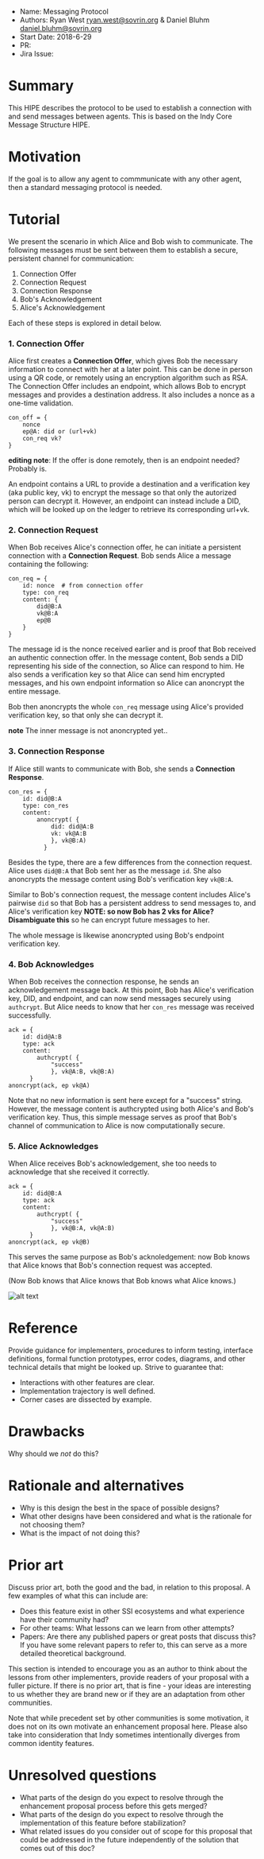 - Name: Messaging Protocol
- Authors: Ryan West ryan.west@sovrin.org & Daniel Bluhm daniel.bluhm@sovrin.org
- Start Date: 2018-6-29
- PR: 
- Jira Issue: 

# Summary
[summary]: #summary

This HIPE describes the protocol to be used to establish a connection with and send messages between agents. This is based on the Indy Core Message Structure HIPE.

# Motivation
[motivation]: #motivation

If the goal is to allow any agent to commmunicate with any other agent, then a  standard messaging protocol is needed.

# Tutorial
[tutorial]: #tutorial

We present the scenario in which Alice and Bob wish to communicate. The following messages must be sent between them to establish a secure, persistent channel for communication:

1. Connection Offer
2. Connection Request
3. Connection Response
4. Bob's Acknowledgement
5. Alice's Acknowledgement

Each of these steps is explored in detail below.

### 1. Connection Offer

Alice first creates a **Connection Offer**, which gives Bob the necessary information to connect with her at a later point. This can be done in person using a QR code, or remotely using an encryption algorithm such as RSA. The Connection Offer includes an endpoint, which allows Bob to encrypt messages and provides a destination address. It also includes a nonce as a one-time validation.

```
con_off = {
    nonce
    ep@A: did or (url+vk)
    con_req vk?
}
```

**editing note**: If the offer is done remotely, then is an endpoint needed? Probably is.

An endpoint contains a URL to provide a destination and a verification key (aka public key, vk) to encrypt the message so that only the autorized person can decrypt it. However, an endpoint can instead include a DID, which will be looked up on the ledger to retrieve its corresponding url+vk.

### 2. Connection Request

When Bob receives Alice's connection offer, he can initiate a persistent connection with a **Connection Request**. Bob sends Alice a message containing the following:

```
con_req = {
	id: nonce  # from connection offer
	type: con_req
	content: {
		did@B:A
		vk@B:A
		ep@B
	}
}
``` 

The message id is the nonce received earlier and is proof that Bob received an authentic connection offer. In the message content, Bob sends a DID representing his side of the connection, so Alice can respond to him. He also sends a verification key so that Alice can send him encrypted messages, and his own endpoint information so Alice can anoncrypt the entire message.

Bob then anoncrypts the whole `con_req` message using Alice's provided verification key, so that only she can decrypt it.

**note** The inner message is not anoncrypted yet..

### 3. Connection Response

If Alice still wants to communicate with Bob, she sends a **Connection Response**.

```
con_res = {
    id: did@B:A
    type: con_res
    content:
        anoncrypt( {
            did: did@A:B
            vk: vk@A:B
            }, vk@B:A)
          }
```
Besides the type, there are a few differences from the connection request. Alice uses `did@B:A` that Bob sent her as the message `id`. She also anoncrypts the message content using Bob's verification key `vk@B:A`.

Similar to Bob's connection request, the message content includes Alice's pairwise `did` so that Bob has a persistent address to send messages to, and Alice's verification key **NOTE: so now Bob has 2 vks for Alice? Disambiguate this** so he can encrypt future messages to her.

The whole message is likewise anoncrypted using Bob's endpoint verification key.

### 4. Bob Acknowledges

When Bob receives the connection response, he sends an acknowledgement message back. At this point, Bob has Alice's verification key, DID, and endpoint, and can now send messages securely using `authcrypt`. But Alice needs to know that her `con_res` message was received successfully.

```
ack = {
    id: did@A:B
    type: ack
    content:
        authcrypt( {
            "success"
            }, vk@A:B, vk@B:A)
      }
anoncrypt(ack, ep vk@A)
```
Note that no new information is sent here except for a "success" string. However, the message content is authcrypted using both Alice's and Bob's verification key. Thus, this simple message serves as proof that Bob's channel  of communication to Alice is now computationally secure.

### 5. Alice Acknowledges

When Alice receives Bob's acknowledgement, she too needs to acknowledge that she received it correctly.

```
ack = {
    id: did@B:A
    type: ack
    content:
        authcrypt( {
            "success"
            }, vk@B:A, vk@A:B)
      }
anoncrypt(ack, ep vk@B)
```
This serves the same purpose as Bob's acknoledgement: now Bob knows that Alice knows that Bob's connection request was accepted.

(Now Bob knows that Alice knows that Bob knows what Alice knows.)


![alt text](http://www.plantuml.com/plantuml/proxy?src=https://raw.githubusercontent.com/ryanwest6/indy-hipe/master/text/messaging-protocol/establishing_connection.puml "")

# Reference
[reference]: #reference

Provide guidance for implementers, procedures to inform testing,
interface definitions, formal function prototypes, error codes,
diagrams, and other technical details that might be looked up.
Strive to guarantee that:

- Interactions with other features are clear.
- Implementation trajectory is well defined.
- Corner cases are dissected by example.

# Drawbacks
[drawbacks]: #drawbacks

Why should we *not* do this?

# Rationale and alternatives
[alternatives]: #alternatives

- Why is this design the best in the space of possible designs?
- What other designs have been considered and what is the rationale for not
choosing them?
- What is the impact of not doing this?

# Prior art
[prior-art]: #prior-art

Discuss prior art, both the good and the bad, in relation to this proposal.
A few examples of what this can include are:

- Does this feature exist in other SSI ecosystems and what experience have
their community had?
- For other teams: What lessons can we learn from other attempts?
- Papers: Are there any published papers or great posts that discuss this?
If you have some relevant papers to refer to, this can serve as a more detailed
theoretical background.

This section is intended to encourage you as an author to think about the
lessons from other implementers, provide readers of your proposal with a
fuller picture. If there is no prior art, that is fine - your ideas are
interesting to us whether they are brand new or if they are an adaptation
from other communities.

Note that while precedent set by other communities is some motivation, it
does not on its own motivate an enhancement proposal here. Please also take
into consideration that Indy sometimes intentionally diverges from common
identity features.

# Unresolved questions
[unresolved]: #unresolved-questions

- What parts of the design do you expect to resolve through the
enhancement proposal process before this gets merged?
- What parts of the design do you expect to resolve through the
implementation of this feature before stabilization?
- What related issues do you consider out of scope for this 
proposal that could be addressed in the future independently of the
solution that comes out of this doc?
